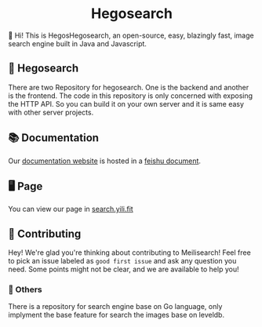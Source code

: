 <p align="center">
  <img src="https://yili979.oss-cn-beijing.aliyuncs.com/img/202206071341222.png" alt="Meilisearch" width="100" height="2" />
</p>

<h1 align="center">Hegosearch</h1>



👋  Hi! This is HegosHegosearch, an open-source, easy, blazingly fast, image search engine built in Java and Javascript.

## 🔎 Hegosearch

There are two Repository for hegosearch. One is the backend and another is the frontend. The code in this repository is only concerned with  exposing the HTTP API. So you can build it on your own server and it is same easy with other server projects.

## 📚 Documentation 

Our [documentation website](https://docs.meilisearch.com) is hosted in a [feishu document](https://iu8yo54own.feishu.cn/docs/doccn9O6s0jh3Sqp4LAG3eVViRe). 

## 🖥 Page

You can view our page in [search.yili.fit](https://search.yili.fit) 

## 🤝 Contributing 

Hey! We're glad you're thinking about contributing to Meilisearch! Feel free to pick an issue labeled as `good first issue` and  ask any question you need. Some points might not be clear, and we are available to help you!

### 🔩 Others 

There is a repository for search engine base on Go language, only implyment the base feature for search the images base on leveldb.
